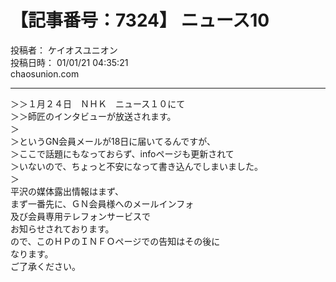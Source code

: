 # 【記事番号：7324】 ニュース10

投稿者： ケイオスユニオン  
投稿日時： 01/01/21 04:35:21  
chaosunion.com

---

＞＞１月２４日　ＮＨＫ　ニュース１０にて  
＞＞師匠のインタビューが放送されます。  
＞  
＞というGN会員メールが18日に届いてるんですが、  
＞ここで話題にもなっておらず、infoページも更新されて  
＞いないので、ちょっと不安になって書き込んでしまいました。  
＞  
平沢の媒体露出情報はまず、  
まず一番先に、ＧＮ会員様へのメールインフォ  
及び会員専用テレフォンサービスで  
お知らせされております。  
ので、このＨＰのＩＮＦＯページでの告知はその後に  
なります。  
ご了承ください。  
